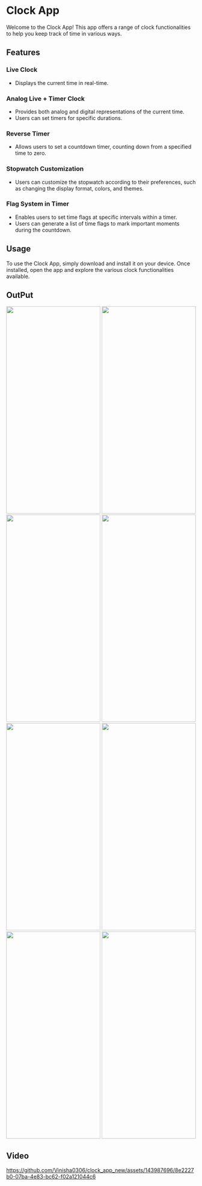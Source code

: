 # Clock App

Welcome to the Clock App! This app offers a range of clock functionalities to help you keep track of time in various ways.

## Features

### Live Clock
- Displays the current time in real-time.

### Analog Live + Timer Clock
- Provides both analog and digital representations of the current time.
- Users can set timers for specific durations.

### Reverse Timer
- Allows users to set a countdown timer, counting down from a specified time to zero.

### Stopwatch Customization
- Users can customize the stopwatch according to their preferences, such as changing the display format, colors, and themes.

### Flag System in Timer
- Enables users to set time flags at specific intervals within a timer.
- Users can generate a list of time flags to mark important moments during the countdown.

## Usage

To use the Clock App, simply download and install it on your device. Once installed, open the app and explore the various clock functionalities available.

## OutPut
<img src="https://github.com/Vinisha0306/clock_app_new/assets/143987696/fb05aac6-f03e-4a21-a7d4-f37a6690795c" width="250" height="550">
<img src="https://github.com/Vinisha0306/clock_app_new/assets/143987696/562b1d71-3a7a-4404-bc52-65c1705f1a75" width="250" height="550">
<img src="https://github.com/Vinisha0306/clock_app_new/assets/143987696/966e6de5-4bdd-4f64-87b5-802eabc3363f" width="250" height="550">
<img src="https://github.com/Vinisha0306/clock_app_new/assets/143987696/0b737d72-34f9-45f4-8572-21b827083fdf" width="250" height="550">
<img src="https://github.com/Vinisha0306/clock_app_new/assets/143987696/1a2bbf70-9354-4702-b7f8-baec501f3216" width="250" height="550">
<img src="https://github.com/Vinisha0306/clock_app_new/assets/143987696/bd68c363-a1e4-44e2-9110-0756257e617e" width="250" height="550">
<img src="https://github.com/Vinisha0306/clock_app_new/assets/143987696/cb16ef66-a097-4c19-8293-39a5d01c280f" width="250" height="550">
<img src="https://github.com/Vinisha0306/clock_app_new/assets/143987696/8e76614c-3658-4dca-8870-1c939ade6ec8" width="250" height="550">

## Video
https://github.com/Vinisha0306/clock_app_new/assets/143987696/8e2227b0-07ba-4e83-bc62-f02a121044c6


